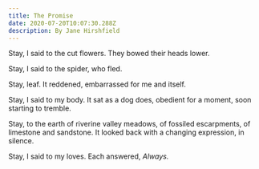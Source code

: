 ```yaml
---
title: The Promise
date: 2020-07-20T10:07:30.288Z
description: By Jane Hirshfield
---
```


Stay, I said
to the cut flowers.
They bowed
their heads lower.

Stay, I said to the spider,
who fled.

Stay, leaf.
It reddened,
embarrassed for me and itself.

Stay, I said to my body.
It sat as a dog does,
obedient for a moment,
soon starting to tremble.

Stay, to the earth
of riverine valley meadows,
of fossiled escarpments,
of limestone and sandstone.
It looked back
with a changing expression, in silence.

Stay, I said to my loves.
Each answered,
_Always._
